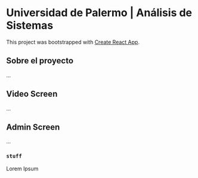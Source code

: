 # Universidad de Palermo | Análisis de Sistemas

This project was bootstrapped with [Create React App](https://github.com/facebook/create-react-app).

## Sobre el proyecto

...

## Video Screen

...

## Admin Screen

...

### `stuff`

Lorem Ipsum
